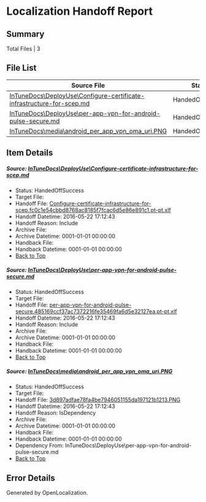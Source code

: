 # <a name='report-top'></a> Localization Handoff Report

## Summary
 Total Files | 3

## File List
 Source File | Status | Details 
 ----------- | ------ | ------- 
 [InTuneDocs\DeployUse\Configure-certificate-infrastructure-for-scep.md](https://github.com/Microsoft/IntuneDocs-pr/blob/8cb6562030c0df1366fb0469db2b2c18e9dbc8d4/InTuneDocs/DeployUse/Configure-certificate-infrastructure-for-scep.md) | HandedOffSuccess | [Details](#50f9ad6d9983e1f0c931d53dee94873705a06dfc21)
 [InTuneDocs\DeployUse\per-app-vpn-for-android-pulse-secure.md](https://github.com/Microsoft/IntuneDocs-pr/blob/8cb6562030c0df1366fb0469db2b2c18e9dbc8d4/InTuneDocs/DeployUse/per-app-vpn-for-android-pulse-secure.md) | HandedOffSuccess | [Details](#250bf0cf078aaeb7d740826a236bcd5b4544ed91210)
 [InTuneDocs\media\android_per_app_vpn_oma_uri.PNG](https://github.com/Microsoft/IntuneDocs-pr/blob/d5c48a4cead6250864f5b10444d99d062441bd99/InTuneDocs/media/android_per_app_vpn_oma_uri.PNG) | HandedOffSuccess | [Details](#3d897adfae78fa4be7946051155da197121b1213698)

## Item Details
##### <a name='50f9ad6d9983e1f0c931d53dee94873705a06dfc21'></a> Source: [InTuneDocs\DeployUse\Configure-certificate-infrastructure-for-scep.md](https://github.com/Microsoft/IntuneDocs-pr/blob/8cb6562030c0df1366fb0469db2b2c18e9dbc8d4/InTuneDocs/DeployUse/Configure-certificate-infrastructure-for-scep.md)
* Status: HandedOffSuccess
* Target File: 
* Handoff File: [Configure-certificate-infrastructure-for-scep.fc0c1e54cbbd8768ac8185f7fcac6d5e86e891c1.pt-pt.xlf](https://github.com/Microsoft/EM.handoff/blob/21890c1e1daa7d08c678a15893cb43e4dbbc673e/ol-handoff/Microsoft/IntuneDocs-pr.pt-pt/master/Configure-certificate-infrastructure-for-scep.fc0c1e54cbbd8768ac8185f7fcac6d5e86e891c1.pt-pt.xlf)
* Handoff Datetime: 2016-05-22 17:12:43
* Handoff Reason: Include
* Archive File: 
* Archive Datetime: 0001-01-01 00:00:00
* Handback File: 
* Handback Datetime: 0001-01-01 00:00:00
* [Back to Top](#report-top)

##### <a name='250bf0cf078aaeb7d740826a236bcd5b4544ed91210'></a> Source: [InTuneDocs\DeployUse\per-app-vpn-for-android-pulse-secure.md](https://github.com/Microsoft/IntuneDocs-pr/blob/8cb6562030c0df1366fb0469db2b2c18e9dbc8d4/InTuneDocs/DeployUse/per-app-vpn-for-android-pulse-secure.md)
* Status: HandedOffSuccess
* Target File: 
* Handoff File: [per-app-vpn-for-android-pulse-secure.485169ccf37ac7372216fe35469fa6d5e32127ea.pt-pt.xlf](https://github.com/Microsoft/EM.handoff/blob/21890c1e1daa7d08c678a15893cb43e4dbbc673e/ol-handoff/Microsoft/IntuneDocs-pr.pt-pt/master/per-app-vpn-for-android-pulse-secure.485169ccf37ac7372216fe35469fa6d5e32127ea.pt-pt.xlf)
* Handoff Datetime: 2016-05-22 17:12:43
* Handoff Reason: Include
* Archive File: 
* Archive Datetime: 0001-01-01 00:00:00
* Handback File: 
* Handback Datetime: 0001-01-01 00:00:00
* [Back to Top](#report-top)

##### <a name='3d897adfae78fa4be7946051155da197121b1213698'></a> Source: [InTuneDocs\media\android_per_app_vpn_oma_uri.PNG](https://github.com/Microsoft/IntuneDocs-pr/blob/d5c48a4cead6250864f5b10444d99d062441bd99/InTuneDocs/media/android_per_app_vpn_oma_uri.PNG)
* Status: HandedOffSuccess
* Target File: 
* Handoff File: [3d897adfae78fa4be7946051155da197121b1213.PNG](https://github.com/Microsoft/EM.handoff/blob/21890c1e1daa7d08c678a15893cb43e4dbbc673e/ol-handoff/Microsoft/IntuneDocs-pr.pt-pt/master/3d897adfae78fa4be7946051155da197121b1213.PNG)
* Handoff Datetime: 2016-05-22 17:12:43
* Handoff Reason: IsDependency
* Archive File: 
* Archive Datetime: 0001-01-01 00:00:00
* Handback File: 
* Handback Datetime: 0001-01-01 00:00:00
* Dependency From: InTuneDocs\DeployUse\per-app-vpn-for-android-pulse-secure.md
* [Back to Top](#report-top)


## Error Details

Generated by OpenLocalization.
